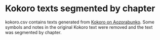 # Kokoro texts segmented by chapter

kokoro.csv contains texts generated from [Kokoro on Aozorabunko](https://www.aozora.gr.jp/cards/000148/card773.html). Some symbols and notes in the original Kokoro text were removed and the text was segmented by chapter.
